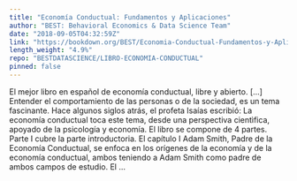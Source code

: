 ```yaml
---
title: "Economía Conductual: Fundamentos y Aplicaciones"
author: "BEST: Behavioral Economics & Data Science Team"
date: "2018-09-05T04:32:59Z"
link: "https://bookdown.org/BEST/Economia-Conductual-Fundamentos-y-Aplicaciones/"
length_weight: "4.9%"
repo: "BESTDATASCIENCE/LIBRO-ECONOMIA-CONDUCTUAL"
pinned: false
---
```


El mejor libro en español de economía conductual, libre y abierto. [...] Entender el comportamiento de las personas o de la sociedad, es un tema fascinante. Hace algunos siglos atrás, el profeta Isaías escribió: La economía conductual toca este tema, desde una perspectiva cientìfica, apoyado de la psicología y economía. El libro se compone de 4 partes. Parte I cubre la parte introductoria. El capítulo I Adam Smith, Padre de la Economía Conductual, se enfoca en los orígenes de la economía y de la economía conductual, ambos teniendo a Adam Smith como padre de ambos campos de estudio. El ...

